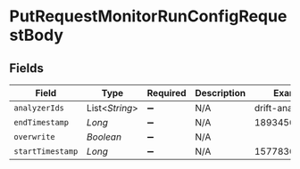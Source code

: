 # PutRequestMonitorRunConfigRequestBody


## Fields

| Field              | Type               | Required           | Description        | Example            |
| ------------------ | ------------------ | ------------------ | ------------------ | ------------------ |
| `analyzerIds`      | List<*String*>     | :heavy_minus_sign: | N/A                | drift-analyzer     |
| `endTimestamp`     | *Long*             | :heavy_minus_sign: | N/A                | 1893456000000      |
| `overwrite`        | *Boolean*          | :heavy_minus_sign: | N/A                |                    |
| `startTimestamp`   | *Long*             | :heavy_minus_sign: | N/A                | 1577836800000      |